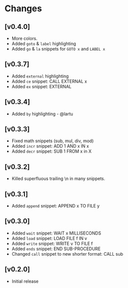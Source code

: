 # Changes

## [v0.4.0]
- More colors.
- Added `goto` & `label` highlighting
- Added `go` & `la` snippets for `GOTO x` and `LABEL x`

## [v0.3.7]
- Added `external` highlighting
- Added `ce` snippet: CALL EXTERNAL x
- Added `ex` snippet: EXTERNAL

## [v0.3.4]
- Added `by` highlighting - @lartu

## [v0.3.3]
- Fixed math snippets (sub, mul, div, mod)
- Added `incr` snippet: ADD 1 AND x IN x
- Added `decr` snippet: SUB 1 FROM x in X

## [v0.3.2]
- Killed superfluous trailing \n in many snippets.

## [v0.3.1]
- Added `append` snippet: APPEND x TO FILE y

## [v0.3.0]
- Added `wait` snippet: WAIT x MILLISECONDS
- Added `load` snippet: LOAD FILE f IN v
- Added `write` snippet: WRITE v TO FILE f
- Added `ends` snippet: END SUB-PROCEDURE
- Changed `call` snippet to new shorter format: CALL sub

## [v0.2.0]
- Initial release
